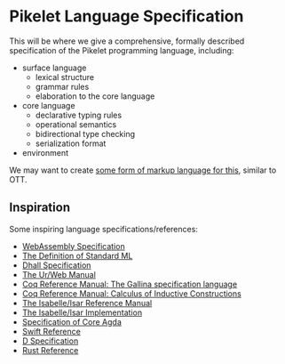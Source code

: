 # Pikelet Language Specification

This will be where we give a comprehensive, formally described specification of the Pikelet programming language, including:

- surface language
  - lexical structure
  - grammar rules
  - elaboration to the core language
- core language
  - declarative typing rules
  - operational semantics
  - bidirectional type checking
  - serialization format
- environment

We may want to create [some form of markup language for this](https://gist.github.com/brendanzab/47fac049f8b40e449db6a9bd60efa57f), similar to OTT.

## Inspiration

Some inspiring language specifications/references:

- [WebAssembly Specification](https://webassembly.github.io/spec/core/)
- [The Definition of Standard ML](http://sml-family.org/sml97-defn.pdf)
- [Dhall Specification](https://github.com/dhall-lang/dhall-lang/blob/master/standard/README.md)
- [The Ur/Web Manual](http://www.impredicative.com/ur/manual.pdf)
- [Coq Reference Manual: The Gallina specification language](https://coq.inria.fr/refman/language/gallina-specification-language.html)
- [Coq Reference Manual: Calculus of Inductive Constructions](https://coq.inria.fr/refman/language/cic.html)
- [The Isabelle/Isar Reference Manual](http://isabelle.in.tum.de/dist/Isabelle2019/doc/isar-ref.pdf)
- [The Isabelle/Isar Implementation](http://isabelle.in.tum.de/dist/Isabelle2019/doc/implementation.pdf)
- [Specification of Core Agda](https://agda.github.io/agda-spec/core-agda.pdf)
- [Swift Reference](https://docs.swift.org/swift-book/ReferenceManual/AboutTheLanguageReference.html)
- [D Specification](https://dlang.org/spec/spec.html)
- [Rust Reference](https://doc.rust-lang.org/reference/)
